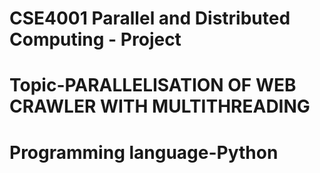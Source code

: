 # CSE4001 Parallel and Distributed Computing - Project
# Topic-PARALLELISATION OF WEB CRAWLER WITH MULTITHREADING
# Programming language-Python
 
